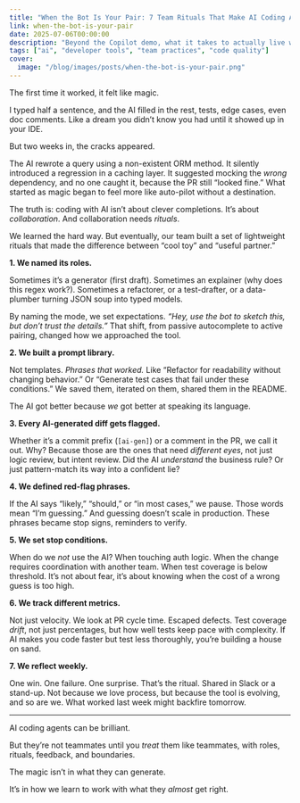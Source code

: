 ```yaml
---
title: "When the Bot Is Your Pair: 7 Team Rituals That Make AI Coding Agents Actually Work"
link: when-the-bot-is-your-pair
date: 2025-07-06T00:00:00
description: "Beyond the Copilot demo, what it takes to actually live with an AI pair-programmer in real codebases."
tags: ["ai", "developer tools", "team practices", "code quality"]
cover:
  image: "/blog/images/posts/when-the-bot-is-your-pair.png"
---
```

The first time it worked, it felt like magic.

I typed half a sentence, and the AI filled in the rest, tests, edge cases, even doc comments. Like a dream you didn’t know you had until it showed up in your IDE.

But two weeks in, the cracks appeared.

The AI rewrote a query using a non-existent ORM method. It silently introduced a regression in a caching layer. It suggested mocking the *wrong* dependency, and no one caught it, because the PR still “looked fine.” What started as magic began to feel more like auto-pilot without a destination.

The truth is: coding with AI isn’t about clever completions. It’s about *collaboration*. And collaboration needs *rituals*.

We learned the hard way. But eventually, our team built a set of lightweight rituals that made the difference between “cool toy” and “useful partner.”

**1. We named its roles.**

Sometimes it’s a generator (first draft). Sometimes an explainer (why does this regex work?). Sometimes a refactorer, or a test-drafter, or a data-plumber turning JSON soup into typed models.

By naming the mode, we set expectations. *“Hey, use the bot to sketch this, but don’t trust the details.”* That shift, from passive autocomplete to active pairing, changed how we approached the tool.

**2. We built a prompt library.**

Not templates. *Phrases that worked.* Like “Refactor for readability without changing behavior.” Or “Generate test cases that fail under these conditions.” We saved them, iterated on them, shared them in the README.

The AI got better because *we* got better at speaking its language.

**3. Every AI-generated diff gets flagged.**

Whether it’s a commit prefix (`[ai-gen]`) or a comment in the PR, we call it out. Why? Because those are the ones that need *different eyes*, not just logic review, but intent review. Did the AI *understand* the business rule? Or just pattern-match its way into a confident lie?

**4. We defined red-flag phrases.**

If the AI says “likely,” “should,” or “in most cases,” we pause. Those words mean “I’m guessing.” And guessing doesn’t scale in production. These phrases became stop signs, reminders to verify.

**5. We set stop conditions.**

When do we *not* use the AI? When touching auth logic. When the change requires coordination with another team. When test coverage is below threshold. It’s not about fear, it’s about knowing when the cost of a wrong guess is too high.

**6. We track different metrics.**

Not just velocity. We look at PR cycle time. Escaped defects. Test coverage *drift*, not just percentages, but how well tests keep pace with complexity. If AI makes you code faster but test less thoroughly, you’re building a house on sand.

**7. We reflect weekly.**

One win. One failure. One surprise. That’s the ritual. Shared in Slack or a stand-up. Not because we love process, but because the tool is evolving, and so are we. What worked last week might backfire tomorrow.

---

AI coding agents can be brilliant.

But they’re not teammates until you *treat* them like teammates, with roles, rituals, feedback, and boundaries.

The magic isn’t in what they can generate.

It’s in how we learn to work with what they *almost* get right.